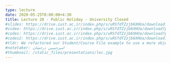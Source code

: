 ```yaml
---
type: lecture
date: 2020-05-25T8:00:00+4:30
title: Lecture 28 - Public Holiday - University Closed
#slides: https://drive.iust.ac.ir/index.php/s/uRSfdTZzjb6XHUa/download?path=%2FSlides&files=S27.pdf
#video: https://drive.iust.ac.ir/index.php/s/uRSfdTZzjb6XHUa/download?path=%2FVideos&files=S27.mp4
#codes: https://drive.iust.ac.ir/index.php/s/uRSfdTZzjb6XHUa/download?path=%2FCodes&files=S27.zip
#codes2: https://drive.iust.ac.ir/index.php/s/uRSfdTZzjb6XHUa/download?path=%2FCodes&files=lab2.zip
#tldr: We refactored our Student/Course File example to use a more object oriented design and approach. We also introduced static functions and variables.
#notetaker: امیرحسین درخشان
#thumbnail: /static_files/presentations/lec.jpg
---
```

